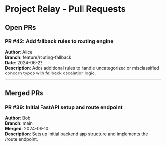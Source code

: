 # Project Relay - Pull Requests

## Open PRs

### PR #42: Add fallback rules to routing engine
**Author**: Alice  
**Branch**: feature/routing-fallback  
**Date**: 2024-06-22  
**Description**: Adds additional rules to handle uncategorized or misclassified concern types with fallback escalation logic.

---

## Merged PRs

### PR #39: Initial FastAPI setup and route endpoint
**Author**: Bob  
**Branch**: main  
**Merged**: 2024-06-10  
**Description**: Sets up initial backend app structure and implements the /route endpoint.

